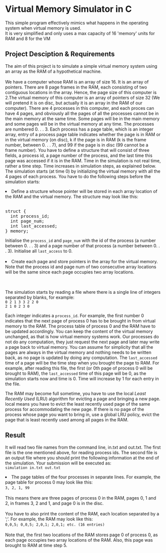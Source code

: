 # Virtual Memory Simulator in C
This simple program effectively mimics what happens in the operating system when virtual memory is used. <br>
It is very simplified and only uses a max capacity of 16 'memory' units for RAM and 8 for the VM

## Project Desciption & Requirements
The aim of this project is to simulate a simple virtual memory system using
an array as the RAM of a hypothetical machine. <br><br>
We have a computer whose RAM is an array of size 16. It is an array of pointers. There are 8 page frames in the RAM, each consisting of two
contiguous locations in the array. Hence, the page size of this computer is 2.The virtual memory of this computer is an array of pointers of size 32
(We will pretend it is on disc, but actually it is an array in the RAM of our computer). There are 4 processes in this computer, and each proces can
have 4 pages, and obviously all the pages of all the processes cannot be in the main memory at the same time. Some pages will be in the main memory
and some pages will be in the virtual memory at any time. The processes are numbered 0. . . 3. Each process has a page table, which is an integer array,
entry of a process page table indicates whether the page is in RAM or in the virtual memory (on disc), k if the page is in RAM (k is the frame number,
between 0. . . 7), and 99 if the page is in disc (99 cannot be a frame number). You have to define a structure that will consist of three fields, a process
id, a page number of the process, and the last time this page was accessed if it is in the RAM. Time in the simulation is not real time, rather a time
step. Time increases in simulation steps, as explained below. The simulation starts (at time 0) by initializing the virtual memory with all the 4 pages of
each process. You have to do the following steps before the simulation starts:
<li>Define a structure whose pointer will be stored in each array location
of the RAM and the virtual memory. The structure may look like this:<br><br>
<pre>
struct {
  int process_id;
  int page_num;
  int last_accessed;
} memory;</li>
</pre> 
Initialise the <code>process_id</code> and <code>page_num</code> with the id of the process (a number between 0. . . 3) and a page number of that process (a number
between 0. . . 3). Initialise all <code>last_access</code> to 0.<br> <br>
<li>Create each page and store pointers in the array for the virtual memory. Note that the process id and page num of two consecutive array
locations will be the same since each page occupies two array locations.</li><br><br>

The simulation starts by reading a file where there is a single line of integers separated by blanks, for example:<br>
<code>0 2 1 3 3 2 2 0 2 1 0 2 3 0</code><br>

Each integer indicates a <code>process_id</code>. For example, the first number 0 indicates that the next page of process 0 has to be brought in from virtual
memory to the RAM. The process table of process 0 and the RAM have to be updated accordingly. You can keep the content of the virtual memory
unchanged, as that is how virtual memory systems work. Our processes do not do any computation, they just request the next page and later may write
a page back to virtual memory. You can assume for simplicity that all the pages are always in the virtual memory and nothing needs to be written
back, as no page is updated by doing any computation. The <code>last_accessed</code> time of a page will be the time step when you brought the page to RAM.
For example, after reading this file, the first (or 0th page of process 0 will be brought to RAM), the <code>last_accessed</code> time of this page will be 0, as the
simulation starts now and time is 0. Time will increase by 1 for each entry in the file.<br>

The RAM may become full sometime, you have to use the local *Least Recently Used* (LRU) algorithm for evicting a page and bringing a new page.
local means you have to evict the least recently used page of the same process for accommodating the new page. If there is no page of the process
whose page you want to bring in, use a global LRU policy, evict the page that is least recently used among all pages in the RAM.

## Result
It will read two file names from the command line, in.txt and out.txt. The first file is the one mentioned
above, for reading process ids. The second file is an output file where you should print the following information at the end of the simulation. Your
submission will be executed as:<br>
<code>simulation in.txt out.txt</code>

<li>The page tables of the four processes in separate lines. For example,
the page table for process 0 may look like this:<br>
<code>3, 2, 1, 99 </code><br><br>
This means there are three pages of process 0 in the RAM, pages 0, 1
and 2, in frames 3, 2 and 1, and page 0 is in the disc. <br><br>
You have to also print the content of the RAM, each location separated
by a ’;’. For example, the RAM may look like this: <br>
<code>0,0,5; 0,0,5; 2,0,1; 2,0,1; etc. (16 entries) </code><br><br>
Note that, the first two locations of the RAM stores page 0 of process
0, as each page occupies two array locations of the RAM. Also, this
page was brought to RAM at time step 5.</li>
